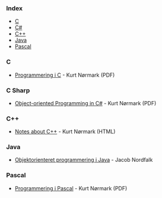 ### Index

-   [C](#c)
-   [C#](#c-sharp)
-   [C++](#cpp)
-   [Java](#java)
-   [Pascal](#pascal)

### C

-   [Programmering i C](http://people.cs.aau.dk/~normark/c-prog-06/pdf/all.pdf) - Kurt Nørmark (PDF)

### C Sharp

-   [Object-oriented Programming in C#](http://people.cs.aau.dk/~normark/oop-csharp/pdf/all.pdf) - Kurt Nørmark (PDF)

<h3 id="cpp">C++</h3>

-   [Notes about C++](http://people.cs.aau.dk/~normark/ap/index.html) - Kurt Nørmark (HTML)

### Java

-   [Objektorienteret programmering i Java](http://javabog.dk) - Jacob Nordfalk

### Pascal

-   [Programmering i Pascal](http://people.cs.aau.dk/~normark/all-basis-97.pdf) - Kurt Nørmark (PDF)
